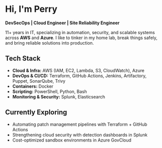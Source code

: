 # Hi, I'm Perry

**DevSecOps | Cloud Engineer | Site Reliability Engineer**  


11+ years in IT, specializing in automation, security, and scalable systems across **AWS** and **Azure**.
I like to tinker in my home lab, break things safely, and bring reliable solutions into production.



## Tech Stack

* **Cloud \& Infra:** AWS (IAM, EC2, Lambda, S3, CloudWatch), Azure
* **DevOps \& CI/CD:** Terraform, GitHub Actions, Jenkins, Artifactory, Puppet, SonarQube, Trivy
* **Containers:** Docker
* **Scripting:** PowerShell, Python, Bash
* **Monitoring \& Security:** Splunk, Elasticsearch

## 

## Currently Exploring

* Automating patch management pipelines with Terraform + GitHub Actions
* Strengthening cloud security with detection dashboards in Splunk
* Cost-optimized sandbox environments in Azure GovCloud



